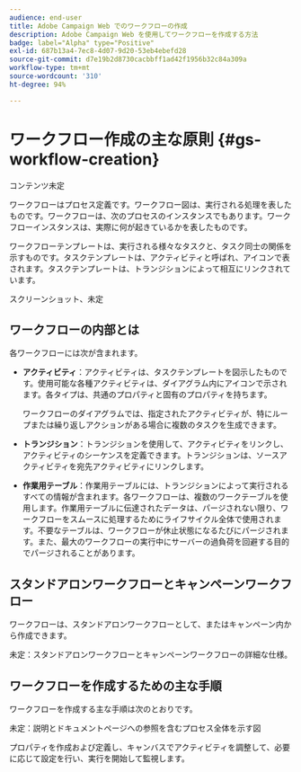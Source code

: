 ```yaml
---
audience: end-user
title: Adobe Campaign Web でのワークフローの作成
description: Adobe Campaign Web を使用してワークフローを作成する方法
badge: label="Alpha" type="Positive"
exl-id: 687b13a4-7ec8-4d07-9d20-53eb4ebefd28
source-git-commit: d7e19b2d8730cacbbff1ad42f1956b32c84a309a
workflow-type: tm+mt
source-wordcount: '310'
ht-degree: 94%

---
```



# ワークフロー作成の主な原則 {#gs-workflow-creation}

コンテンツ未定

ワークフローはプロセス定義です。ワークフロー図は、実行される処理を表したものです。ワークフローは、次のプロセスのインスタンスでもあります。ワークフローインスタンスは、実際に何が起きているかを表したものです。

ワークフローテンプレートは、実行される様々なタスクと、タスク同士の関係を示すものです。タスクテンプレートは、アクティビティと呼ばれ、アイコンで表されます。タスクテンプレートは、トランジションによって相互にリンクされています。

スクリーンショット、未定

## ワークフローの内部とは

各ワークフローには次が含まれます。

* **アクティビティ**：アクティビティは、タスクテンプレートを図示したものです。使用可能な各種アクティビティは、ダイアグラム内にアイコンで示されます。各タイプは、共通のプロパティと固有のプロパティを持ちます。

   ワークフローのダイアグラムでは、指定されたアクティビティが、特にループまたは繰り返しアクションがある場合に複数のタスクを生成できます。

* **トランジション**：トランジションを使用して、アクティビティをリンクし、アクティビティのシーケンスを定義できます。トランジションは、ソースアクティビティを宛先アクティビティにリンクします。

* **作業用テーブル**：作業用テーブルには、トランジションによって実行されるすべての情報が含まれます。各ワークフローは、複数のワークテーブルを使用します。作業用テーブルに伝達されたデータは、パージされない限り、ワークフローをスムースに処理するためにライフサイクル全体で使用されます。不要なテーブルは、ワークフローが休止状態になるたびにパージされます。また、最大のワークフローの実行中にサーバーの過負荷を回避する目的でパージされることがあります。

## スタンドアロンワークフローとキャンペーンワークフロー

ワークフローは、スタンドアロンワークフローとして、またはキャンペーン内から作成できます。

未定：スタンドアロンワークフローとキャンペーンワークフローの詳細な仕様。

## ワークフローを作成するための主な手順

ワークフローを作成する主な手順は次のとおりです。

未定：説明とドキュメントページへの参照を含むプロセス全体を示す図

プロパティを作成および定義し、キャンバスでアクティビティを調整して、必要に応じて設定を行い、実行を開始して監視します。